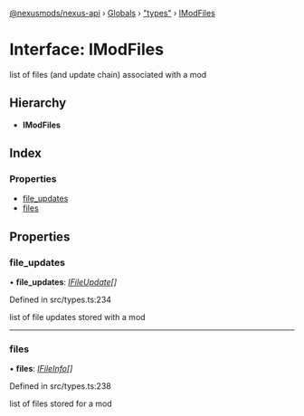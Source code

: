 [@nexusmods/nexus-api](../README.md) › [Globals](../globals.md) › ["types"](../modules/_types_.md) › [IModFiles](_types_.imodfiles.md)

# Interface: IModFiles

list of files (and update chain) associated with a mod

## Hierarchy

* **IModFiles**

## Index

### Properties

* [file_updates](_types_.imodfiles.md#file_updates)
* [files](_types_.imodfiles.md#files)

## Properties

###  file_updates

• **file_updates**: *[IFileUpdate](_types_.ifileupdate.md)[]*

Defined in src/types.ts:234

list of file updates stored with a mod

___

###  files

• **files**: *[IFileInfo](_types_.ifileinfo.md)[]*

Defined in src/types.ts:238

list of files stored for a mod

